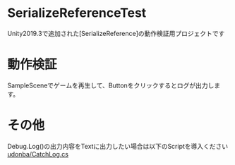 # SerializeReferenceTest
Unity2019.3で追加された[SerializeReference]の動作検証用プロジェクトです

# 動作検証
SampleSceneでゲームを再生して、Buttonをクリックするとログが出力します。

# その他
Debug.Log()の出力内容をTextに出力したい場合は以下のScriptを導入ください
[udonba/CatchLog.cs](https://gist.github.com/udonba/2d5df5af2e327c0d75d4947d09b3e8db)
